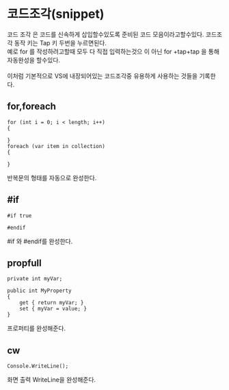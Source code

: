 # 코드조각(snippet) <br/>
코드 조각 은 코드를 신속하게 삽입할수있도록 준비된 코드 모음이라고할수있다.
코드조각 동작 키는 Tap 키 두번을 누르면된다.<br/>
예로 for 를 작성하려고할때 모두 다 직접 입력하는것으 이 아닌 for +tap+tap 을 통해 자동완성을 할수있다.<br/>
<br/>
이처럼 기본적으로  VS에 내장되어있는 코드조각중 유용하게 사용하는 것들을 기록한다.<br/>

## for,foreach
```
for (int i = 0; i < length; i++)
{

}
foreach (var item in collection)
{

}
```
반복문의 형태를 자동으로 완성한다.<br/>

## #if 

```
#if true

#endif
```
#if 와 #endif를 완성한다.<br/>

## propfull
```
private int myVar;

public int MyProperty
{
	get { return myVar; }
	set { myVar = value; }
}
```
프로퍼티를 완성해준다.<br/>

## cw
```
Console.WriteLine();
```
화면 출력 WriteLine을 완성해준다.
